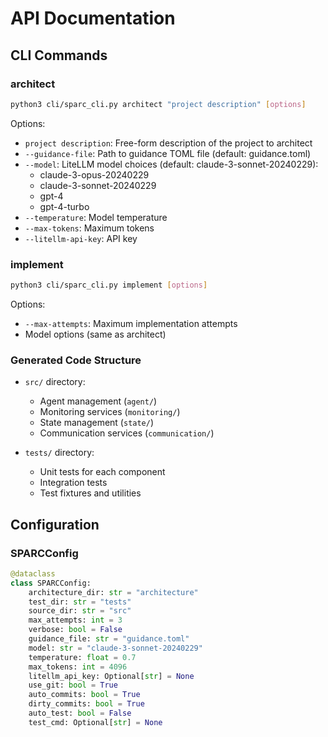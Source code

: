# API Documentation

## CLI Commands

### architect
```bash
python3 cli/sparc_cli.py architect "project description" [options]
```

Options:
- `project description`: Free-form description of the project to architect
- `--guidance-file`: Path to guidance TOML file (default: guidance.toml)
- `--model`: LiteLLM model choices (default: claude-3-sonnet-20240229):
  - claude-3-opus-20240229
  - claude-3-sonnet-20240229
  - gpt-4
  - gpt-4-turbo
- `--temperature`: Model temperature
- `--max-tokens`: Maximum tokens
- `--litellm-api-key`: API key

### implement
```bash
python3 cli/sparc_cli.py implement [options]
```

Options:
- `--max-attempts`: Maximum implementation attempts
- Model options (same as architect)

### Generated Code Structure
- `src/` directory:
  - Agent management (`agent/`)
  - Monitoring services (`monitoring/`)
  - State management (`state/`)
  - Communication services (`communication/`)
  
- `tests/` directory:
  - Unit tests for each component
  - Integration tests
  - Test fixtures and utilities

## Configuration

### SPARCConfig
```python
@dataclass
class SPARCConfig:
    architecture_dir: str = "architecture"
    test_dir: str = "tests"
    source_dir: str = "src"
    max_attempts: int = 3
    verbose: bool = False
    guidance_file: str = "guidance.toml"
    model: str = "claude-3-sonnet-20240229"
    temperature: float = 0.7
    max_tokens: int = 4096
    litellm_api_key: Optional[str] = None
    use_git: bool = True
    auto_commits: bool = True
    dirty_commits: bool = True
    auto_test: bool = False
    test_cmd: Optional[str] = None
```

